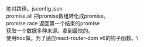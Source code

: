 绝对路径。jsconfig.json\
promise.all 把promise数组转化成promise。\
promise.race 返回第一个结束的promise\
获取一个数据多种来源。拿到最快的。\
使用hoc做。为了适应react-router-dom v6的钩子函数。\

